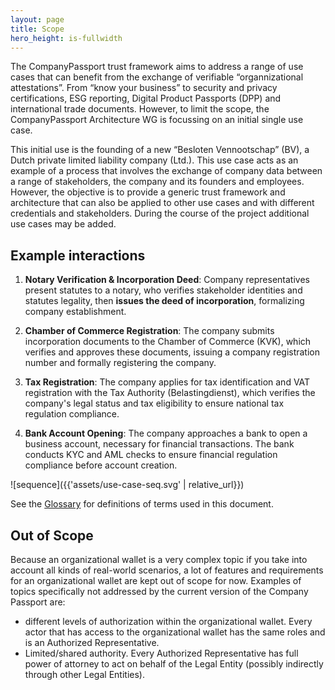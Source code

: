 ```yaml
---
layout: page
title: Scope
hero_height: is-fullwidth
---
```


The CompanyPassport trust framework aims to address a range of use cases that can benefit from the exchange of verifiable “organnizational attestations”. From “know your business”  to security and privacy certifications, ESG reporting, Digital Product Passports (DPP) and international trade documents. However, to limit the scope, the CompanyPassport Architecture WG is focussing on an initial single use case.

This initial use is the founding of a new “Besloten Vennootschap” (BV), a Dutch private limited liability company (Ltd.). This use case acts as an example of a process that involves the exchange of company data between a range of stakeholders, the company and its founders and employees. However, the objective is to provide a generic trust framework and architecture that can also be applied to other use cases and with different credentials and stakeholders. During the course of the project additional use cases may be added.

## Example interactions

1. **Notary Verification & Incorporation Deed**:
   Company representatives present statutes to a notary, who verifies stakeholder identities and statutes legality, then
   **issues the deed of incorporation**, formalizing company establishment.

2. **Chamber of Commerce Registration**:
   The company submits incorporation documents to the Chamber of Commerce (KVK), which verifies and approves these
   documents, issuing a company registration number and formally registering the company.

3. **Tax Registration**:
   The company applies for tax identification and VAT registration with the Tax Authority (Belastingdienst), which
   verifies the company's legal status and tax eligibility to ensure national tax regulation compliance.

4. **Bank Account Opening**:
   The company approaches a bank to open a business account, necessary for financial transactions. The bank conducts KYC
   and AML checks to ensure financial regulation compliance before account creation.

![sequence]({{'assets/use-case-seq.svg' | relative_url}})

See the [Glossary](./glossary) for definitions of terms used in this document.

## Out of Scope

Because an organizational wallet is a very complex topic if you take into account all kinds of real-world scenarios, a lot of features and requirements for an organizational wallet are kept out of scope for now. Examples of topics specifically not addressed by the current version of the Company Passport are:
- different levels of authorization within the organizational wallet. Every actor that has access to the organizational wallet has the same roles and is an Authorized Representative. 
- Limited/shared authority. Every Authorized Representative has full power of attorney to act on behalf of the Legal Entity (possibly indirectly through other Legal Entities).